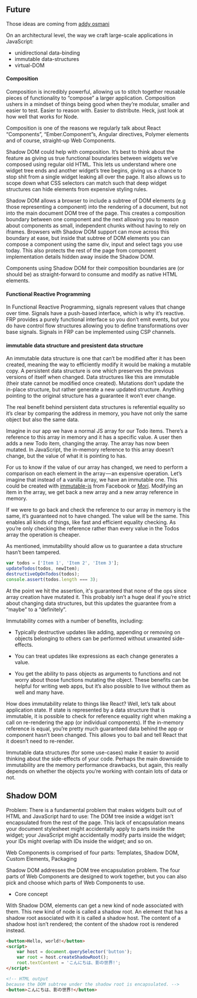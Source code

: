 ## Future

Those ideas are coming from [addy osmani](https://medium.com/@addyosmani/javascript-application-architecture-on-the-road-to-2015-d8125811101b)

On an architectural level, the way we craft large-scale applications in JavaScript:

- unidirectional data-binding
- immutable data-structures
- virtual-DOM

#### Composition

Composition is incredibly powerful, allowing us to stitch together reusable pieces of functionality to “compose” a larger application. Composition ushers in a mindset of things being good when they’re modular, smaller and easier to test. Easier to reason with. Easier to distribute. Heck, just look at how well that works for Node.

Composition is one of the reasons we regularly talk about React “Components”, “Ember.Component”s, Angular directives, Polymer elements and of course, straight-up Web Components.

Shadow DOM could help with composition. It’s best to think about the feature as giving us true functional boundaries between widgets we’ve composed using regular old HTML. This lets us understand where one widget tree ends and another widget’s tree begins, giving us a chance to stop shit from a single widget leaking all over the page. It also allows us to scope down what CSS selectors can match such that deep widget structures can hide elements from expensive styling rules.

Shadow DOM allows a browser to include a subtree of DOM elements (e.g those representing a component) into the rendering of a document, but not into the main document DOM tree of the page. This creates a composition boundary between one component and the next allowing you to reason about components as small, independent chunks without having to rely on iframes. Browsers with Shadow DOM support can move across this boundary at ease, but inside that subtree of DOM elements you can compose a component using the same div, input and select tags you use today. This also protects the rest of the page from component implementation details hidden away inside the Shadow DOM.

Components using Shadow DOM for their composition boundaries are (or should be) as straight-forward to consume and modify as native HTML elements.


#### Functional Reactive Programming

In Functional Reactive Programming, signals represent values that change over time. Signals have a push-based interface, which is why it’s reactive. FRP provides a purely functional interface so you don’t emit events, but you do have control flow structures allowing you to define transformations over base signals. Signals in FRP can be implemented using CSP channels.


#### immutable data structure and presistent data structure

An immutable data structure is one that can’t be modified after it has been created, meaning the way to efficiently modify it would be making a mutable copy. A persistent data structure is one which preserves the previous versions of itself when changed. Data structures like this are immutable (their state cannot be modified once created). Mutations don’t update the in-place structure, but rather generate a new updated structure. Anything pointing to the original structure has a guarantee it won’t ever change.

The real benefit behind persistent data structures is referential equality so it’s clear by comparing the address in memory, you have not only the same object but also the same data.

Imagine in our app we have a normal JS array for our Todo items. There’s a reference to this array in memory and it has a specific value. A user then adds a new Todo item, changing the array. The array has now been mutated. In JavaScript, the in-memory reference to this array doesn’t change, but the value of what it is pointing to has.

For us to know if the value of our array has changed, we need to perform a comparison on each element in the array — an expensive operation. Let’s imagine that instead of a vanilla array, we have an immutable one. This could be created with [immutable-js](https://github.com/facebook/immutable-js) from Facebook or [Mori](http://swannodette.github.io/mori/). Modifying an item in the array, we get back a new array and a new array reference in memory.

If we were to go back and check the reference to our array in memory is the same, it’s guaranteed not to have changed. The value will be the same. This enables all kinds of things, like fast and efficient equality checking. As you’re only checking the reference rather than every value in the Todos array the operation is cheaper.

As mentioned, immutability should allow us to guarantee a data structure hasn’t been tampered.

```js
var todos = ['Item 1', 'Item 2', 'Item 3'];
updateTodos(todos, newItem);
destructiveOpOnTodos(todos);
console.assert(todos.length === 3);
```

At the point we hit the assertion, it's guaranteed that none of the ops since array creation have mutated it. This probably isn’t a huge deal if you’re strict about changing data structures, but this updates the guarantee from a “maybe” to a “definitely”.

Immutability comes with a number of benefits, including:

- Typically destructive updates like adding, appending or removing on objects belonging to others can be performed without unwanted side-effects.

- You can treat updates like expressions as each change generates a value.

- You get the ability to pass objects as arguments to functions and not worry about those functions mutating the object.
These benefits can be helpful for writing web apps, but it’s also possible to live without them as well and many have.

How does immutability relate to things like React? Well, let’s talk about application state. If state is represented by a data structure that is immutable, it is possible to check for reference equality right when making a call on re-rendering the app (or individual components). If the in-memory reference is equal, you’re pretty much guaranteed data behind the app or component hasn’t been changed. This allows you to bail and tell React that it doesn’t need to re-render.

Immutable data structures (for some use-cases) make it easier to avoid thinking about the side-effects of your code. Perhaps the main downside to immutability are the memory performance drawbacks, but again, this really depends on whether the objects you’re working with contain lots of data or not.


## Shadow DOM

Problem: There is a fundamental problem that makes widgets built out of HTML and JavaScript hard to use: The DOM tree inside a widget isn’t encapsulated from the rest of the page. This lack of encapsulation means your document stylesheet might accidentally apply to parts inside the widget; your JavaScript might accidentally modify parts inside the widget; your IDs might overlap with IDs inside the widget; and so on.

Web Components is comprised of four parts: Templates, Shadow DOM, Custom Elements, Packaging

Shadow DOM addresses the DOM tree encapsulation problem. The four parts of Web Components are designed to work together, but you can also pick and choose which parts of Web Components to use.

- Core concept

With Shadow DOM, elements can get a new kind of node associated with them. This new kind of node is called a shadow root. An element that has a shadow root associated with it is called a shadow host. The content of a shadow host isn’t rendered; the content of the shadow root is rendered instead.

```html
<button>Hello, world!</button>
<script>
    var host = document.querySelector('button');
    var root = host.createShadowRoot();
    root.textContent = 'こんにちは、影の世界!';
</script>

<!-- HTML output
because the DOM subtree under the shadow root is encapsulated. -->
<button>こんにちは、影の世界!</button>
```



